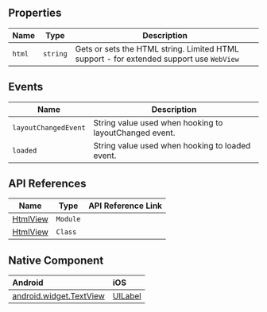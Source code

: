 ## Properties

| Name     | Type    | Description    |
|----------|---------|----------------|
| `html`   | `string` | Gets or sets the HTML string. Limited HTML support - for extended support use `WebView` |

## Events

| Name     | Description    |
|----------|----------------|
| `layoutChangedEvent`    | String value used when hooking to layoutChanged event. |
| `loaded`    | String value used when hooking to loaded event. |

## API References

| Name     | Type    | API Reference Link |
|----------|---------|--------------------|
| [HtmlView](https://docs.nativescript.org/api-reference/modules/_ui_html_view_) | `Module` | 
| [HtmlView](https://docs.nativescript.org/api-reference/classes/_ui_html_view_.htmlview) | `Class` | 

## Native Component

| Android               | iOS      |
|:----------------------|:---------|
| [android.widget.TextView](http://developer.android.com/reference/android/widget/TextView.html) | [UILabel](https://developer.apple.com/library/ios/documentation/UIKit/Reference/UILabel_Class/) |
